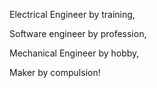 Electrical Engineer by training,

Software engineer by profession,

Mechanical Engineer by hobby,

Maker by compulsion!

<!---
edr2694/edr2694 is a ✨ special ✨ repository because its `README.md` (this file) appears on your GitHub profile.
You can click the Preview link to take a look at your changes.
--->
